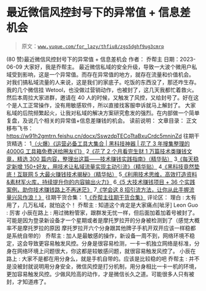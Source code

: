 # 最近微信风控封号下的异常值 + 信息差机会

> 原文：[`www.yuque.com/for_lazy/thfiu8/zgs5dghf9ug3cmrp`](https://www.yuque.com/for_lazy/thfiu8/zgs5dghf9ug3cmrp)

<ne-h2 id="41d1aa69" data-lake-id="41d1aa69"><ne-heading-ext><ne-heading-anchor></ne-heading-anchor><ne-heading-fold></ne-heading-fold></ne-heading-ext><ne-heading-content><ne-text id="ub7b5118b">(80 赞)最近微信风控封号下的异常值 + 信息差机会</ne-text></ne-heading-content></ne-h2> <ne-p id="ue8502ac1" data-lake-id="ue8502ac1"><ne-text id="u95f52934">作者： 乔帮主</ne-text></ne-p> <ne-p id="uf769521f" data-lake-id="uf769521f"><ne-text id="ub67ca1e4">日期：2023-06-09</ne-text></ne-p> <ne-p id="ub691db6f" data-lake-id="ub691db6f"><ne-text id="ua2cf9ba6">大家好，我是乔帮主。</ne-text></ne-p> <ne-p id="u056f1fc7" data-lake-id="u056f1fc7"><ne-text id="uc52d3790">最近微信私域的安全升级，导致一大波个微用户私域受到影响，这是一个异常值。而存在异常值的地方，就存在流量和价值机会。</ne-text></ne-p> <ne-p id="ufd1a5d70" data-lake-id="ufd1a5d70"><ne-text id="ufc3e16f7">对我们搞私域流量的人来说，这是我们的家底子。吃饭的东西没了，那还咋生存。</ne-text></ne-p> <ne-p id="ubda41af4" data-lake-id="ubda41af4"><ne-text id="u09089b0f">我的几个微信挂 Wetool，也没做过营销动作，也被封了，这几天我都忙着救火。</ne-text></ne-p> <ne-p id="u50fcac9e" data-lake-id="u50fcac9e"><ne-text id="uc5c3f3bf">然后本周拉大家进群，邀请在 40 人的时候，又触发了风控，又给封号了。好在这个是人工正常操作，没有用敏感软件，所以直接找客服申诉就马上解封了。</ne-text></ne-p> <ne-p id="u184ae2fd" data-lake-id="u184ae2fd"><ne-text id="u56263762">大家私域的后院频繁起火，让我对私域的解决方案研究愈发的强烈。在内部做一个简单复盘，及说几个相关的异常值+信息差赚钱的机会。</ne-text></ne-p> <ne-p id="u290913e0" data-lake-id="u290913e0"><ne-text id="u96f61e97" ne-bold="true">读前说明：</ne-text></ne-p> <ne-quote id="u4503d2e1" data-lake-id="u4503d2e1"><ne-p id="u35dfe77a" data-lake-id="u35dfe77a"><ne-text id="u5e9b70b9" ne-bold="true">文章目录：</ne-text></ne-p> <ne-quote id="u326fe272" data-lake-id="u326fe272"><ne-p id="u2db469d8" data-lake-id="u2db469d8"><ne-text id="uf182f94c" ne-bold="true">正文移布飞书：</ne-text></ne-p> <ne-p id="u2554dd20" data-lake-id="u2554dd20">[<ne-text id="u1ca202a2">https://w91h2gmtrn.feishu.cn/docx/SswzdpTECoTtaBxuCrdc5mninZd</ne-text>](https://w91h2gmtrn.feishu.cn/docx/SswzdpTECoTtaBxuCrdc5mninZd)</ne-p> <ne-hole id="uaaa3f4be" data-lake-id="uaaa3f4be"><ne-card data-card-name="hr" data-card-type="block" id="ZB7Qw" data-event-boundary="card"><ne-p id="u59307bdd" data-lake-id="u59307bdd"><ne-text id="u8d082941" ne-bold="true">往期干货精选：</ne-text></ne-p> <ne-oli index-type="0"><ne-oli-i>1</ne-oli-i><ne-oli-c class="ne-oli-content" id="u6c2a7296" data-lake-id="u6c2a7296">[<ne-text id="uc5bffac2">（火爆）《运营必备工具大集合 | 黑科技神器 | 花了 3 年搜集整理的 4000G 工具箱免费送给圈友们》</ne-text>](https://wx.zsxq.com/dweb2/index/topic_detail/181422482248122)</ne-oli-c></ne-oli> <ne-oli index-type="0"><ne-oli-i>2</ne-oli-i><ne-oli-c class="ne-oli-content" id="u31e48061" data-lake-id="u31e48061">[<ne-text id="u5b4e081a">《花了 2 个月看完生财 1 万篇技术类赚钱文章，精选 300 篇内容，整理出这篇——技术赚钱实践指南》（精华贴）</ne-text>](https://t.zsxq.com/0eyIP8XKk)</ne-oli-c></ne-oli> <ne-oli index-type="0"><ne-oli-i>3</ne-oli-i><ne-oli-c class="ne-oli-content" id="u022950b1" data-lake-id="u022950b1">[<ne-text id="u020640db">《每天稳定新增 150+好友，用技术让私域流量实现主动引流》（精华贴）</ne-text>](https://wx.zsxq.com/dweb2/index/topic_detail/584158111451544)</ne-oli-c></ne-oli> <ne-oli index-type="0"><ne-oli-i>4</ne-oli-i><ne-oli-c class="ne-oli-content" id="u677e8e89" data-lake-id="u677e8e89">[<ne-text id="u2d1c5a55">《黑科技竟然垫底！互联网 5 大最火赚钱技术揭秘》（精华帖）</ne-text>](https://wx.zsxq.com/dweb2/index/topic_detail/584141142218154)</ne-oli-c></ne-oli> <ne-oli index-type="0"><ne-oli-i>5</ne-oli-i><ne-oli-c class="ne-oli-content" id="ub15bc3a5" data-lake-id="ub15bc3a5">[<ne-text id="ua18d7415">《利用技术思维，高效打造资料&素材军火库，持续提升你的内容输出火力》</ne-text>](https://wx.zsxq.com/dweb2/index/topic_detail/181588224554542)</ne-oli-c></ne-oli> <ne-oli index-type="0"><ne-oli-i>6</ne-oli-i><ne-oli-c class="ne-oli-content" id="u80d2536b" data-lake-id="u80d2536b">[<ne-text id="ua46ea89a">《5 大技术赚钱项目 + 36 个实践案例，助你技术赚钱路上不再迷茫》</ne-text>](https://t.zsxq.com/0dIs5CaYH)</ne-oli-c></ne-oli> <ne-oli index-type="0"><ne-oli-i>7</ne-oli-i><ne-oli-c class="ne-oli-content" id="udd1b4490" data-lake-id="udd1b4490">[<ne-text id="u7a825c6b">《学会这 8 招引流方法，让你从此手握流量兴风作浪！》</ne-text>](https://t.zsxq.com/0ePkD8050)</ne-oli-c></ne-oli> <ne-p id="u6b9dfe3e" data-lake-id="u6b9dfe3e"><ne-text id="ua52c84f2" ne-bold="true">往期干货合集：</ne-text></ne-p> <ne-oli index-type="0"><ne-oli-i>1</ne-oli-i><ne-oli-c class="ne-oli-content" id="u90d8d74d" data-lake-id="u90d8d74d">[<ne-text id="ue271d20c">《乔帮主往期干货合集》</ne-text>](https://t.zsxq.com/0d6SNCcC3)</ne-oli-c></ne-oli> <ne-hole id="ud249bef4" data-lake-id="ud249bef4"><ne-card data-card-name="hr" data-card-type="block" id="naAPE" data-event-boundary="card"><ne-p id="uaf50d2b2" data-lake-id="uaf50d2b2"><ne-text id="u3511af02">评论区：</ne-text></ne-p> <ne-p id="u31f9ebe1" data-lake-id="u31f9ebe1"><ne-text id="u210070e9">理白 : 太有用了，几万私域，就怕这个！</ne-text> <ne-text id="u7ded34e6">乔帮主 : 知道这个肯定是大家痛点[呲牙]</ne-text> <ne-text id="u04ebd50a">Leon Guo : 厉害</ne-text> <ne-text id="u40006394">小辰在路上 : 用过微粉管家，跟群发无忧一样，但后面加着加着号被封了。可能是因为登录新设备才一个星期或者是摩托罗拉开的分身被检测到了（感觉大概率不是摩托罗拉的原因 摩托罗拉开六个分身跟其他牌子手机开双开应该一样稳都是系统自带的）</ne-text> <ne-text id="ufc70207c">乔帮主 : 加人是最敏感的操作，新设备一周不到，网络环境不稳定，这会导致更容易触发风控。分身是很容易检测，一卡一机独立网络是标准，分身在网络环境上问题很大，你这都是较敏感问题，就很容易触发风控了。</ne-text> <ne-text id="uce2f7583">小辰在路上 : 大家不是都在用分身么，就是手机自带的。应该是比较稳的吧</ne-text> <ne-text id="u1e3cb566">乔帮主 : 并不是没被封就说明用分身安全，微信风控是打分机制，用分身相比一卡一机的环境，更加容易触发风控。少做风险高的动作，才是微信长久之道。可能很多人只有被封，才知道疼了。</ne-text></ne-p></ne-card></ne-hole></ne-card></ne-hole></ne-quote></ne-quote>